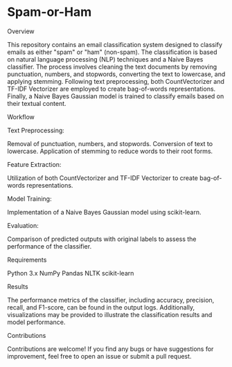 # Spam-or-Ham
Overview

This repository contains an email classification system designed to classify emails as either "spam" or "ham" (non-spam). The classification is based on natural language processing (NLP) techniques and a Naive Bayes classifier. The process involves cleaning the text documents by removing punctuation, numbers, and stopwords, converting the text to lowercase, and applying stemming. Following text preprocessing, both CountVectorizer and TF-IDF Vectorizer are employed to create bag-of-words representations. Finally, a Naive Bayes Gaussian model is trained to classify emails based on their textual content.

Workflow

Text Preprocessing:

Removal of punctuation, numbers, and stopwords.
Conversion of text to lowercase.
Application of stemming to reduce words to their root forms.

Feature Extraction:

Utilization of both CountVectorizer and TF-IDF Vectorizer to create bag-of-words representations.

Model Training:

Implementation of a Naive Bayes Gaussian model using scikit-learn.

Evaluation:

Comparison of predicted outputs with original labels to assess the performance of the classifier.

Requirements

Python 3.x
NumPy
Pandas
NLTK
scikit-learn

Results

The performance metrics of the classifier, including accuracy, precision, recall, and F1-score, can be found in the output logs. Additionally, visualizations may be provided to illustrate the classification results and model performance.

Contributions

Contributions are welcome! If you find any bugs or have suggestions for improvement, feel free to open an issue or submit a pull request.
